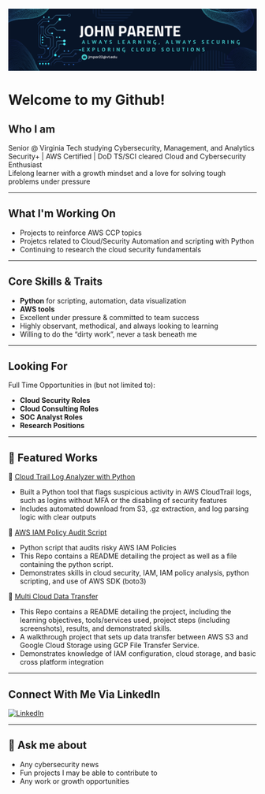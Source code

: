 <p align="center">
  <img src="github_banner (2).png" alt="John P GitHub Banner" />
</p>



# Welcome to my Github!

## Who I am

Senior @ Virginia Tech studying Cybersecurity, Management, and Analytics
Security+ | AWS Certified | DoD TS/SCI cleared 
Cloud and Cybersecurity Enthusiast  
Lifelong learner with a growth mindset and a love for solving tough problems under pressure  

---

## What I'm Working On

- Projects to reinforce AWS CCP topics
- Projetcs related to Cloud/Security Automation and scripting with Python
- Continuing to research the cloud security fundamentals

---

## Core Skills & Traits

- **Python** for scripting, automation, data visualization
- **AWS tools**
- Excellent under pressure & committed to team success  
- Highly observant, methodical, and always looking to learning  
- Willing to do the “dirty work”, never a task beneath me

---

## Looking For

Full Time Opportunities in (but not limited to):
- **Cloud Security Roles**
- **Cloud Consulting Roles**
- **SOC Analyst Roles**
- **Research Positions**

---

## 📂 Featured Works

🔗 [Cloud Trail Log Analyzer with Python](https://github.com/sudo-JohnP/Cloud-Trail-Log-Analyzer)
- Built a Python tool that flags suspicious activity in AWS CloudTrail logs, such as logins without MFA or the disabling of security features
- Includes automated download from S3, .gz extraction, and log parsing logic with clear outputs

🔗 [AWS IAM Policy Audit Script](https://github.com/sudo-JohnP/AWS-IAM-Policy-Audit-Script)
- Python script that audits risky AWS IAM Policies
- This Repo contains a README detailing the project as well as a file containing the python script.
- Demonstrates skills in cloud security, IAM, IAM policy analysis, python scripting, and use of AWS SDK (boto3)

🔗 [Multi Cloud Data Transfer](https://github.com/sudo-JohnP/Multi-Cloud-Data-Transfer)  
- This Repo contains a README detailing the project, including the learning objectives, tools/services used, project steps (including screenshots), results, and demonstrated skills.
- A walkthrough project that sets up data transfer between AWS S3 and Google Cloud Storage using GCP File Transfer Service.
- Demonstrates knowledge of IAM configuration, cloud storage, and basic cross platform integration

---

## Connect With Me Via LinkedIn

[![LinkedIn](https://img.shields.io/badge/LinkedIn-blue?style=flat&logo=linkedin)](https://www.linkedin.com/in/john-parente/)

---

## 🔐 Ask me about

- Any cybersecurity news
- Fun projects I may be able to contribute to
- Any work or growth opportunities

